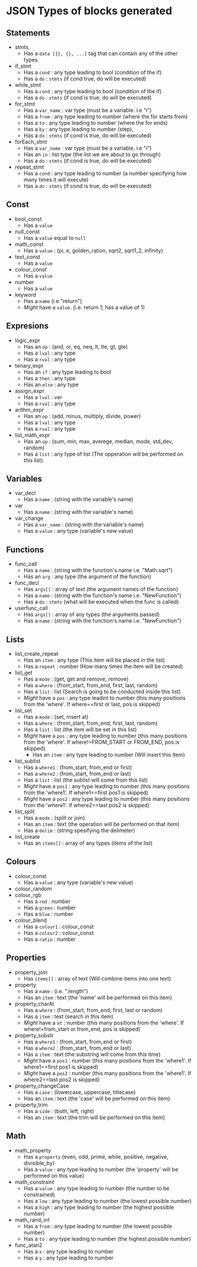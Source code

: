 # JSON Types of blocks generated

## Statements
- stmts
    + Has a `data [{}, {}, ...]` tag that can contain any of the other types.
- if_stmt
    + Has a `cond` : any type leading to bool (condition of the if)
    + Has a `do` : `stmts` (if cond true, do will be executed)
- while_stmt
    + Has a `cond` : any type leading to bool (condition of the if)
    + Has a `do` : `stmts` (if cond is true, do will be executed)
- for_stmt
    + Has a `var_name` : var type (must be a variable. i.e "i")
    + Has a `from` : any type leading to number (where the for starts from)
    + Has a `to` : any type leading to number (where the for ends)  
    + Has a `by` : any type leading to number (step),  
    + Has a `do` : `stmts` (if cond is true, do will be executed)
- forEach_stmt
    + Has a `var_name` : var type (must be a variable. i.e "i")
    + Has an `in` : list type (the list we are about to go through)
    + Has a `do` : `stmts` (if cond is true, do will be executed)
- repeat_stmt
    + Has a `cond` : any type leading to number (a number specifying how many times it will execute)  
    + Has a `do` : `stmts` (if cond is true, do will be executed)
    
## Const
- bool_const
    + Has a `value`
- null_const
    + Has a `value` equal to `null` 
- math_const
    + Has a `value` : (pi, e, golden_ration, sqrt2, sqrt1_2, infinity)
- text_const
    + Has a `value`
- colour_const
    + Has a `value`
- number
    + Has a `value`
- keyword
    + Has a `name` (i.e "return")
    + *Might* have a `value`. (i.e. return 1; has a value of 1)
     
## Expresions
- logic_expr
    + Has an `op` : (and, or, eq, neq, lt, lte, gt, gte)
    + Has a `lval` : any type
    + Has a `rval` : any type
- tenary_expr
    + Has an `if` : any type leading to bool
    + Has a `then` : any type
    + Has an `else` : any type
- assign_expr
    + Has a `lval` : var
    + Has a `rval` : any type
- arithm_expr
    + Has an `op` : (add, minus, multiply, divide, power)
    + Has a `lval` : any type
    + Has a `rval` : any type
- list_math_expr
    + Has an `op` : (sum, min, max, averege, median, mode, std_dev, random)
    + Has a `list` : any type of list (The opperation will be performed on this list)
     
## Variables
- var_decl
    + Has a `name` : (string with the variable's name)
- var
    + Has a `name` : (string with the variable's name)
- var_change
    + Has a `var_name` : (string with the variable's name)
    + Has a `value` : any type (variable's new value)
    
## Functions
- func_call
    + Has a `name` : (string with the function's name i.e. "Math.sqrt")
    + Has an `arg` : any type (the argument of the function)
- func_decl
    + Has `args[]` : array of text (the argument names of the function)
    + Has a `name` : (string with the function's name i.e. "NewFunction")
    + Has a `do` : `stmts` (what will be executed when the func is called)
- userfunc_call
    + Has `args[]` : array of any types (the arguments passed)
    + Has a `name` : (string with the function's name i.e. "NewFunction")
        
## Lists
- list_create_repeat
    + Has an `item` : any type (This item will be placed in the list)
    + Has a `repeat` : number (How many times the item will be created)
- list_get
    + Has a `mode` : (get, get and remove, remove)
    + Has a `where` : (from_start, from_end, first, last, random)
    + Has a `list` : list (Search is going to be conducted inside this list)
    + *Might* have a `pos` : any type leadint to number (this many positions from the 'where'. If where==first or last, pos is skipped)
- list_set
    + Has a `mode` : (set, insert at)
    + Has a `where` : (from_start, from_end, first, last, random)
    + Has a `list` : list (the item will be set in this list)
    + *Might* have a `pos` : any type leading to number (this many positions from the 'where'. If where!=FROM_START or FROM_END, pos is skipped)
        + Has an `item` : any type leading to number (Will insert this item)
- list_sublist
    + Has a `where1` : (from_start, from_end or first)
    + Has a `where2` : (from_start, from_end or last)
    + Has a `list` : list (the sublist will come from this list)
    + *Might* have a `pos1` : any type leading to number (this many positions from the 'where1'. If where1==first pos1 is skipped)
    + *Might* have a `pos2` : any type leading to number (this many positions from the 'where1'. If where2==last pos2 is skipped)
- list_split
    + Has a `mode` : (split or join)
    + Has an `item` : text (the operation will be performed on that item)
    + Has a `delim` : (string spesifying the delimeter)
- list_create
    + Has an `items[]` : array of any types (items of the list)
    
## Colours
- colour_const
    + Has a `value` : any type (variable's new value)
- colour_random
- colour_rgb
    + Has a `red` : number
    + Has a `green` : number
    + Has a `blue` : number
- colour_blend
    + Has a `colour1` : colour_const
    + Has a `colour2` : colour_const
    + Has a `ratio` : number
    
## Properties
- property_join
    + Has `items[]` : array of text (Will combine items into one text)
- property
    + Has a `name` : (i.e. ".length")
    + Has an `item` : text (the 'name' will be performed on this item)
- property_charAt
    + Has a `where` : (from_start, from_end, first, last or random)
    + Has a `item` : text (search in this item)
    + *Might* have a `at` : number (this many positions from the 'where'. If where!=from_start or from_end, pos is skipped)
- property_substr
    + Has a `where1` : (from_start, from_end or first)
    + Has a `where2` : (from_start, from_end or last)
    + Has a `item` : text (the substring will come from this itme)
    + *Might* have a `pos1` : number (this many positions from the 'where1'. If where1==first pos1 is skipped)
    + *Might* have a `pos2` : number (this many positions from the 'where1'. If where2==last pos2 is skipped)
- property_changeCase
    + Has a `case` : (lowercase, uppercase, titlecase)
    + Has an `item` : text (the 'case' will be performed on this item)
- property_trim
    + Has a `side` : (both, left, right)
    + Has an `item` : text (the trim will be performed on this item)
    
## Math
- math_property
    + Has a `property` (even, odd, prime, while, positive, negative, divisible_by)
    + Has a `value` : any type leading to number (the 'property' will be performed on this value)
- math_constraint
    + Has a `value` : any type leading to number (the number to be constrained)
    + Has a `low` : any type leading to number (the lowest possible number)
    + Has a `high` : any type leading to number (the highest possible number)
- math_rand_int
    + Has a `from` : any type leading to number (the lowest possible number)
    + Has a `to` : any type leading to number (the highest possible number)
- func_atan2
    + Has a `x` : any type leading to number
    + Has a `y` : any type leading to number

    
    

    

    